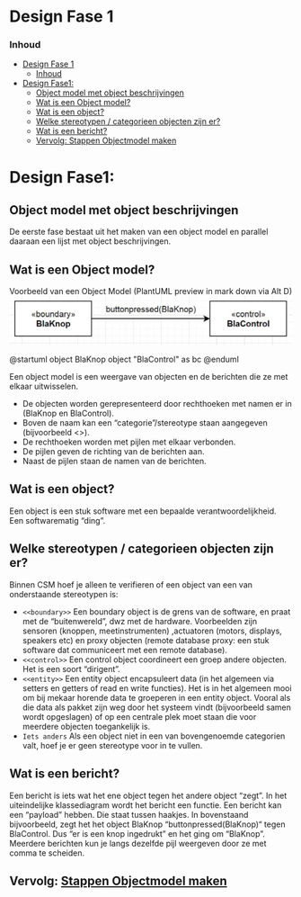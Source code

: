 # Design Fase 1

### Inhoud[](toc-id)
- [Design Fase 1](#design-fase-1)
    - [Inhoud](#inhoud)
- [Design Fase1:](#design-fase1)
  - [Object model met object beschrijvingen](#object-model-met-object-beschrijvingen)
  - [Wat is een Object model?](#wat-is-een-object-model)
  - [Wat is een object?](#wat-is-een-object)
  - [Welke stereotypen / categorieen objecten zijn er?](#welke-stereotypen--categorieen-objecten-zijn-er)
  - [Wat is een bericht?](#wat-is-een-bericht)
  - [Vervolg: Stappen Objectmodel maken](#vervolg-stappen-objectmodel-maken)


# Design Fase1:
## Object model met object beschrijvingen
De eerste fase bestaat uit het maken van een object model en parallel daaraan een lijst met object beschrijvingen.

## Wat is een Object model?
Voorbeeld van een Object Model
(PlantUML preview in mark down via Alt D)
![alt text](objectmodelBla.png)

@startuml
object BlaKnop
object "BlaControl" as bc
@enduml

Een object model is een weergave van objecten en de berichten die ze met elkaar uitwisselen.
- De objecten worden gerepresenteerd door rechthoeken met namen er in (BlaKnop en BlaControl).
- Boven de naam kan een “categorie”/stereotype  staan aangegeven (bijvoorbeeld <<boundary>>).
- De rechthoeken worden met pijlen met elkaar verbonden.
- De pijlen geven de richting van de berichten aan.
- Naast de pijlen staan de namen van de berichten.

## Wat is een object?
Een object is een stuk software met een bepaalde verantwoordelijkheid. Een softwarematig “ding”.

## Welke stereotypen / categorieen objecten zijn er?
Binnen CSM hoef je alleen te verifieren of een object van een van onderstaande stereotypen is:
- `<<boundary>>` Een boundary object is de grens van de software, en praat met de “buitenwereld”, dwz met de hardware. Voorbeelden zijn sensoren (knoppen, meetinstrumenten) ,actuatoren (motors, displays, speakers etc) en proxy objecten (remote
database proxy: een stuk software dat communiceert met een remote database).
- `<<control>>` Een control object coordineert een groep andere objecten. Het is een soort
“dirigent”.
- `<<entity>>` Een entity object encapsuleert data (in het algemeen via setters en getters of
read en write functies). Het is in het algemeen mooi om bij mekaar horende data te groeperen in een entity object. Vooral als die data als pakket zijn weg door het systeem vindt
(bijvoorbeeld samen wordt opgeslagen) of op een centrale plek moet staan die voor
meerdere objecten toegankelijk is.
- `Iets anders` Als een object niet in een van bovengenoemde categorien valt, hoef je er geen
stereotype voor in te vullen.

## Wat is een bericht?
Een bericht is iets wat het ene object tegen het andere object “zegt”. In het uiteindelijke
klassediagram wordt het bericht een functie. Een bericht kan een “payload” hebben. Die staat tussen
haakjes. In bovenstaand bijvoorbeeld, zegt het het object BlaKnop “buttonpressed(BlaKnop)“ tegen
BlaControl. Dus “er is een knop ingedrukt” en het ging om “BlaKnop”. Meerdere berichten kun je
langs dezelfde pijl weergeven door ze met comma te scheiden.

## Vervolg: [Stappen Objectmodel maken](../design_robot/stappen_objectmodel.md)